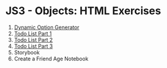 # JS3 - Objects: HTML Exercises

1. [Dynamic Option Generator](dynamic-option-generator/README.md)
2. [Todo List Part 1](todo-list-part-1/README.md)
3. [Todo List Part 2](todo-list-part-2/README.md)
4. [Todo List Part 3](todo-list-part-3/README.md)
5. Storybook
6. Create a Friend Age Notebook
